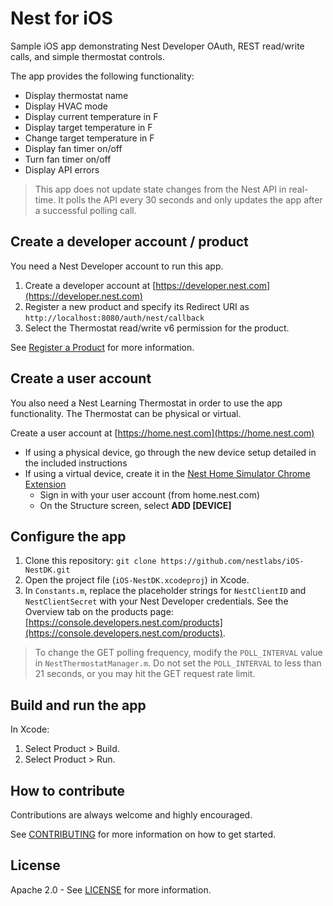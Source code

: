 # Nest for iOS

Sample iOS app demonstrating Nest Developer OAuth, REST read/write calls, and simple thermostat controls.

The app provides the following functionality:

* Display thermostat name
* Display HVAC mode
* Display current temperature in F
* Display target temperature in F
* Change target temperature in F
* Display fan timer on/off
* Turn fan timer on/off
* Display API errors

> This app does not update state changes from the Nest API in real-time. It polls the API every 30 seconds and only updates the app after a successful polling call.

## Create a developer account / product

You need a Nest Developer account to run this app.

1. Create a developer account at [https://developer.nest.com](https://developer.nest.com)
1. Register a new product and specify its Redirect URI as `http://localhost:8080/auth/nest/callback`
1. Select the Thermostat read/write v6 permission for the product.

See [Register a Product](https://developers.nest.com/documentation/cloud/register-client) for more information.

## Create a user account

You also need a Nest Learning Thermostat in order to use the app functionality. The Thermostat can be physical or virtual.

Create a user account at [https://home.nest.com](https://home.nest.com)

* If using a physical device, go through the new device setup detailed in the included instructions
* If using a virtual device, create it in the [Nest Home Simulator Chrome Extension](https://chrome.google.com/webstore/detail/nest-home-simulator/jmcapoebgeaabepohkchkldlfhchkega)
    * Sign in with your user account (from home.nest.com)
    * On the Structure screen, select **ADD [DEVICE]**

## Configure the app

1. Clone this repository: `git clone https://github.com/nestlabs/iOS-NestDK.git`
1. Open the project file (`iOS-NestDK.xcodeproj`) in Xcode.
1. In `Constants.m`, replace the placeholder strings for `NestClientID` and `NestClientSecret` with your Nest Developer credentials. See the Overview tab on the products page: [https://console.developers.nest.com/products](https://console.developers.nest.com/products).

> To change the GET polling frequency, modify the `POLL_INTERVAL` value in `NestThermostatManager.m`. Do not set the `POLL_INTERVAL` to less than 21 seconds, or you may hit the GET request rate limit.

## Build and run the app

In Xcode:
1. Select Product > Build.
1. Select Product > Run.

## How to contribute

Contributions are always welcome and highly encouraged.

See [CONTRIBUTING](CONTRIBUTING.md) for more information on how to get started.

## License

Apache 2.0 - See [LICENSE](LICENSE) for more information.
